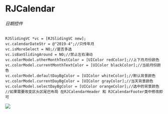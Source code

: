 # RJCalendar
###### 日期控件
    RJSlidingVC *vc = [RJSlidingVC new];
    vc.calendarDateStr = @"2019-4";//只传年月
    vc.isMoreSelect = NO;//是否多选
    vc.isBanSlidingAround = NO;//禁止左右滑动
    vc.colorModel.otherMonthTextColor = [UIColor redColor];//上下月月份颜色
    vc.colorModel.currentMonthTextColor = [UIColor blackColor];//当前月份颜色
    vc.colorModel.defaultDayBgColor = [UIColor whiteColor];//默认背景颜色
    vc.colorModel.currentDayBgColor = [UIColor grayColor];//当天背景颜色
    vc.colorModel.selectDayBgColor = [UIColor orangeColor];//选中的背景颜色
    //如果需要改变区头区尾巴布局 在RJCalendarHeader 和 RJCalendarFooter类中修改即可
    
![](http://www.baidu.com/img/bdlogo.gif) 
